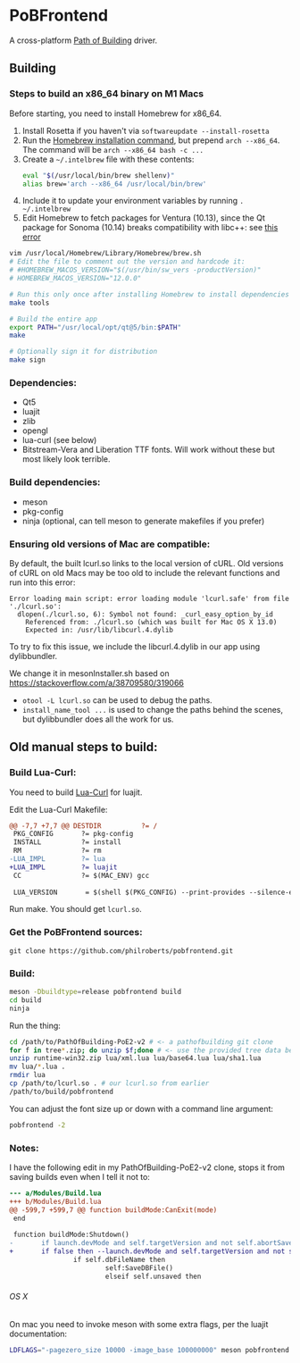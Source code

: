 PoBFrontend
===========

A cross-platform [Path of Building](https://github.com/Openarl/PathOfBuilding) driver.

Building
--------

### Steps to build an x86_64 binary on M1 Macs

Before starting, you need to install Homebrew for x86_64.

1. Install Rosetta if you haven't via `softwareupdate --install-rosetta`
2. Run the [Homebrew installation command](https://docs.brew.sh/Installation),
   but prepend `arch --x86_64`. The command will be `arch --x86_64 bash -c ...`
3. Create a `~/.intelbrew` file with these contents:
   ```sh
   eval "$(/usr/local/bin/brew shellenv)"
   alias brew='arch --x86_64 /usr/local/bin/brew'
   ```
4. Include it to update your environment variables by running `. ~/.intelbrew`
5. Edit Homebrew to fetch packages for Ventura (10.13), since the Qt package
   for Sonoma (10.14) breaks compatibility with libc++: see [this error](https://www.pathofexile.com/forum/view-thread/3009944/page/34#:~:text=__ZTVNSt3__13pmr25monotonic_buffer_resourceE)

```sh
vim /usr/local/Homebrew/Library/Homebrew/brew.sh
# Edit the file to comment out the version and hardcode it:
# #HOMEBREW_MACOS_VERSION="$(/usr/bin/sw_vers -productVersion)"
# HOMEBREW_MACOS_VERSION="12.0.0"

# Run this only once after installing Homebrew to install dependencies
make tools

# Build the entire app
export PATH="/usr/local/opt/qt@5/bin:$PATH"
make

# Optionally sign it for distribution
make sign
```

### Dependencies:

- Qt5
- luajit
- zlib
- opengl
- lua-curl (see below)
- Bitstream-Vera and Liberation TTF fonts. Will work without these but most likely look terrible.

### Build dependencies:

- meson
- pkg-config
- ninja (optional, can tell meson to generate makefiles if you prefer)

### Ensuring old versions of Mac are compatible:

By default, the built lcurl.so links to the local version of cURL. Old
versions of cURL on old Macs may be too old to include the relevant functions and run into this error:

```
Error loading main script: error loading module 'lcurl.safe' from file './lcurl.so':
  dlopen(./lcurl.so, 6): Symbol not found: _curl_easy_option_by_id
    Referenced from: ./lcurl.so (which was built for Mac OS X 13.0)
    Expected in: /usr/lib/libcurl.4.dylib
```

To try to fix this issue, we include the libcurl.4.dylib in our app
using dylibbundler.

We change it in mesonInstaller.sh based on https://stackoverflow.com/a/38709580/319066

- `otool -L lcurl.so` can be used to debug the paths.
- `install_name_tool ...` is used to change the paths behind the scenes, but
  dylibbundler does all the work for us.

## Old manual steps to build:

### Build Lua-Curl:

You need to build [Lua-Curl](https://github.com/Lua-cURL/Lua-cURLv3) for luajit.

Edit the Lua-Curl Makefile:

```diff
@@ -7,7 +7,7 @@ DESTDIR          ?= /
 PKG_CONFIG       ?= pkg-config
 INSTALL          ?= install
 RM               ?= rm
-LUA_IMPL         ?= lua
+LUA_IMPL         ?= luajit
 CC               ?= $(MAC_ENV) gcc
 
 LUA_VERSION       = $(shell $(PKG_CONFIG) --print-provides --silence-errors $(LUA_IMPL))
```
 
Run make. You should get `lcurl.so`.

### Get the PoBFrontend sources:

`git clone https://github.com/philroberts/pobfrontend.git`

### Build:

```bash
meson -Dbuildtype=release pobfrontend build
cd build
ninja
```

Run the thing:

```bash
cd /path/to/PathOfBuilding-PoE2-v2 # <- a pathofbuilding git clone
for f in tree*.zip; do unzip $f;done # <- use the provided tree data because reasons
unzip runtime-win32.zip lua/xml.lua lua/base64.lua lua/sha1.lua
mv lua/*.lua .
rmdir lua
cp /path/to/lcurl.so . # our lcurl.so from earlier
/path/to/build/pobfrontend
```

You can adjust the font size up or down with a command line argument:

```bash
pobfrontend -2
```

### Notes:

I have the following edit in my PathOfBuilding-PoE2-v2 clone, stops it from saving builds even when I tell it not to:

```diff
--- a/Modules/Build.lua
+++ b/Modules/Build.lua
@@ -599,7 +599,7 @@ function buildMode:CanExit(mode)
 end
 
 function buildMode:Shutdown()
-       if launch.devMode and self.targetVersion and not self.abortSave then
+       if false then --launch.devMode and self.targetVersion and not self.abortSave then
                if self.dbFileName then
                        self:SaveDBFile()
                        elseif self.unsaved then
```

###### OS X

On mac you need to invoke meson with some extra flags, per the luajit documentation:

```bash
LDFLAGS="-pagezero_size 10000 -image_base 100000000" meson pobfrontend build
```


